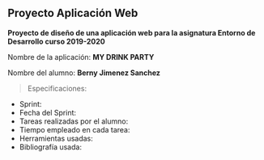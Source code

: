## Proyecto Aplicación Web


**Proyecto de diseño de una aplicación web para la asignatura Entorno de Desarrollo curso 2019-2020**

Nombre de la aplicación: **MY DRINK PARTY**

Nombre del alumno: **Berny Jimenez Sanchez**

> Especificaciones:
* Sprint:
* Fecha del Sprint:
* Tareas realizadas por el alumno:
* Tiempo empleado en cada tarea:
* Herramientas usadas:
* Bibliografía usada:
